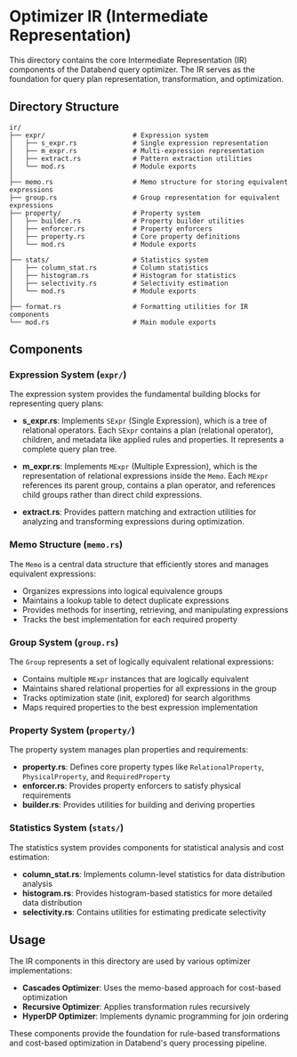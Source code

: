 # Optimizer IR (Intermediate Representation)

This directory contains the core Intermediate Representation (IR) components of the Databend query optimizer. The IR serves as the foundation for query plan representation, transformation, and optimization.

## Directory Structure

```
ir/
├── expr/                      # Expression system
│   ├── s_expr.rs              # Single expression representation
│   ├── m_expr.rs              # Multi-expression representation
│   ├── extract.rs             # Pattern extraction utilities
│   └── mod.rs                 # Module exports
│
├── memo.rs                    # Memo structure for storing equivalent expressions
├── group.rs                   # Group representation for equivalent expressions
├── property/                  # Property system
│   ├── builder.rs             # Property builder utilities
│   ├── enforcer.rs            # Property enforcers
│   ├── property.rs            # Core property definitions
│   └── mod.rs                 # Module exports
│
├── stats/                     # Statistics system
│   ├── column_stat.rs         # Column statistics
│   ├── histogram.rs           # Histogram for statistics
│   ├── selectivity.rs         # Selectivity estimation
│   └── mod.rs                 # Module exports
│
├── format.rs                  # Formatting utilities for IR components
└── mod.rs                     # Main module exports
```

## Components

### Expression System (`expr/`)

The expression system provides the fundamental building blocks for representing query plans:

- **s_expr.rs**: Implements `SExpr` (Single Expression), which is a tree of relational operators. Each `SExpr` contains a plan (relational operator), children, and metadata like applied rules and properties. It represents a complete query plan tree.

- **m_expr.rs**: Implements `MExpr` (Multiple Expression), which is the representation of relational expressions inside the `Memo`. Each `MExpr` references its parent group, contains a plan operator, and references child groups rather than direct child expressions.

- **extract.rs**: Provides pattern matching and extraction utilities for analyzing and transforming expressions during optimization.

### Memo Structure (`memo.rs`)

The `Memo` is a central data structure that efficiently stores and manages equivalent expressions:

- Organizes expressions into logical equivalence groups
- Maintains a lookup table to detect duplicate expressions
- Provides methods for inserting, retrieving, and manipulating expressions
- Tracks the best implementation for each required property

### Group System (`group.rs`)

The `Group` represents a set of logically equivalent relational expressions:

- Contains multiple `MExpr` instances that are logically equivalent
- Maintains shared relational properties for all expressions in the group
- Tracks optimization state (init, explored) for search algorithms
- Maps required properties to the best expression implementation

### Property System (`property/`)

The property system manages plan properties and requirements:

- **property.rs**: Defines core property types like `RelationalProperty`, `PhysicalProperty`, and `RequiredProperty`
- **enforcer.rs**: Provides property enforcers to satisfy physical requirements
- **builder.rs**: Provides utilities for building and deriving properties

### Statistics System (`stats/`)

The statistics system provides components for statistical analysis and cost estimation:

- **column_stat.rs**: Implements column-level statistics for data distribution analysis
- **histogram.rs**: Provides histogram-based statistics for more detailed data distribution
- **selectivity.rs**: Contains utilities for estimating predicate selectivity

## Usage

The IR components in this directory are used by various optimizer implementations:

- **Cascades Optimizer**: Uses the memo-based approach for cost-based optimization
- **Recursive Optimizer**: Applies transformation rules recursively
- **HyperDP Optimizer**: Implements dynamic programming for join ordering

These components provide the foundation for rule-based transformations and cost-based optimization in Databend's query processing pipeline.

